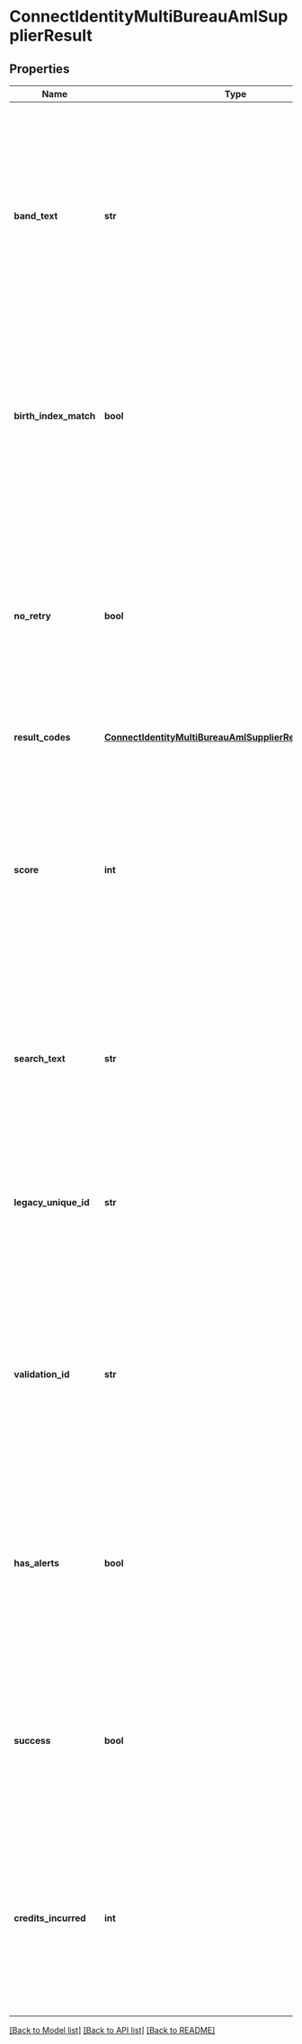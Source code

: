 # ConnectIdentityMultiBureauAmlSupplierResult

## Properties
Name | Type | Description | Notes
------------ | ------------- | ------------- | -------------
**band_text** | **str** | A descriptive label or category assigned based on the results of the AML checks. Typically, this text will indicate the level of risk or compliance category identified through the verification process. | [optional] 
**birth_index_match** | **bool** | Indicates whether there was a match found in the birth index database, a critical aspect of verifying an individual&#x27;s identity against official records. | [optional] 
**no_retry** | **bool** | A flag to indicate whether the AML process should not be retried for this individual. This can be set to true in scenarios where repeated verification attempts are unlikely to yield different results. | [optional] 
**result_codes** | [**ConnectIdentityMultiBureauAmlSupplierResultResultCodes**](ConnectIdentityMultiBureauAmlSupplierResultResultCodes.md) |  | [optional] 
**score** | **int** | A numerical value representing the calculated risk score or validation level derived from the AML checks. This score can guide decision-making processes regarding the subject&#x27;s verification status. | [optional] 
**search_text** | **str** | The exact query text used in the search, allowing for audit and review of the search parameters and terms used. | [optional] 
**legacy_unique_id** | **str** | A unique identifier from a legacy system that may still be used to track or reference the subject within older datasets or parallel systems. | [optional] 
**validation_id** | **str** | A unique identifier assigned to the validation process, facilitating tracking and cross-referencing of the validation attempts across multiple systems. | [optional] 
**has_alerts** | **bool** | Indicates whether any alerts were triggered during the verification process. This is typically used to flag profiles that require further investigation or immediate attention. | [optional] 
**success** | **bool** | Reflects whether the AML search and verification process was successful, based on the predefined criteria and thresholds set within the system. | [optional] 
**credits_incurred** | **int** | The number of credits or cost units consumed during the AML search process. This is relevant for systems where operations incur a variable cost based on usage or complexity. | [optional] 

[[Back to Model list]](../README.md#documentation-for-models) [[Back to API list]](../README.md#documentation-for-api-endpoints) [[Back to README]](../README.md)


